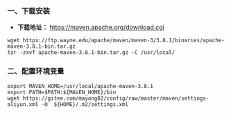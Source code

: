 ###  一、下载安装
+ **下载地址：** https://maven.apache.org/download.cgi
```
wget https://ftp.wayne.edu/apache/maven/maven-3/3.8.1/binaries/apache-maven-3.8.1-bin.tar.gz
tar -zxvf apache-maven-3.8.1-bin.tar.gz -C /usr/local/
```

###  二、配置环境变量
```
export MAVEN_HOME=/usr/local/apache-maven-3.8.1
export PATH=$PATH:${MAVEN_HOME}/bin
wget https://gitee.com/mayong82/config/raw/master/maven/settings-aliyun.xml -O  ${HOME}/.m2/settings.xml
```